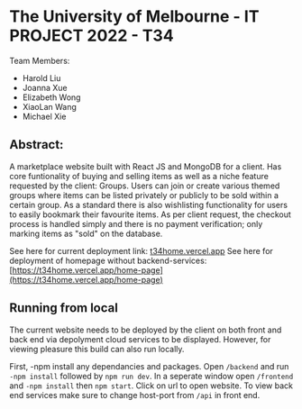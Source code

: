 # The University of Melbourne - IT PROJECT 2022 - T34

Team Members:
- Harold Liu
- Joanna Xue
- Elizabeth Wong
- XiaoLan Wang
- Michael Xie 

## Abstract:
A marketplace website built with React JS and MongoDB for a client. Has core funtionality of buying and selling items as well as a niche feature requested by the client: Groups. Users can join or create various themed groups where items can be listed privately or publicly to be sold within a certain group. As a standard there is also wishlisting functionality for users to easily bookmark their favourite items. As per client request, the checkout process is handled simply and there is no payment verification; only marking items as "sold" on the database. 

See here for current deployment link: [t34home.vercel.app](t34home.vercel.app)
See here for deployment of homepage without backend-services: [https://t34home.vercel.app/home-page](https://t34home.vercel.app/home-page)

## Running from local
The current website needs to be deployed by the client on both front and back end via depolyment cloud services to be displayed. However, for viewing pleasure this build can also run locally. 

First, -npm install any dependancies and packages. Open ```/backend``` and run ``-npm install`` followed by ```npm run dev```. In a seperate window open ```/frontend``` and ```-npm install``` then ```npm start```. Click on url to open website. To view back end services make sure to change host-port from ```/api``` in front end.

